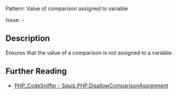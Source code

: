 Pattern: Value of comparison assigned to variable

Issue: -

## Description

Ensures that the value of a comparison is not assigned to a variable.

## Further Reading

* [PHP_CodeSniffer - Squiz.PHP.DisallowComparisonAssignment](https://github.com/PHPCSStandards/PHP_CodeSniffer/blob/master/src/Standards/Squiz/Sniffs/PHP/DisallowComparisonAssignmentSniff.php)